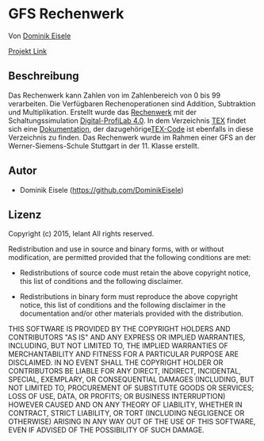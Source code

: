 # GFS Rechenwerk

Von [Dominik Eisele](https://github.com/DominikEisele)

[Projekt Link](https://github.com/DominikEisele/gfs_rechenwerk)

## Beschreibung
Das Rechenwerk kann Zahlen von im Zahlenbereich von 0 bis 99 verarbeiten. Die Verfügbaren Rechenoperationen sind Addition, Subtraktion und Multiplikation. Erstellt wurde das [Rechenwerk](https://github.com/DominikEisele/gfs_rechenwerk/blob/master/DigitalProfiLab/3/fertig.prj) mit der Schaltungssimulation [Digital-ProfiLab 4.0](http://www.abacom-online.de/html/digital-profilab.html). In dem Verzeichnis [TEX](https://github.com/DominikEisele/gfs_rechenwerk/tree/master/Tex) findet sich eine [Dokumentation](https://github.com/DominikEisele/gfs_rechenwerk/blob/master/Tex/GFS_digitales_Rechenwerk.pdf), der dazugehörige[TEX-Code](https://github.com/DominikEisele/gfs_rechenwerk/blob/master/Tex/GFS_digitales_Rechenwerk.tex) ist ebenfalls in diese Verzeichnis zu finden. Das Rechenwerk wurde im Rahmen einer GFS an der Werner-Siemens-Schule Stuttgart in der 11. Klasse erstellt. 

## Autor

* Dominik Eisele (https://github.com/DominikEisele)





## Lizenz

Copyright (c) 2015, lelant
All rights reserved.

Redistribution and use in source and binary forms, with or without
modification, are permitted provided that the following conditions are met:

* Redistributions of source code must retain the above copyright notice, this
  list of conditions and the following disclaimer.

* Redistributions in binary form must reproduce the above copyright notice,
  this list of conditions and the following disclaimer in the documentation
  and/or other materials provided with the distribution.

THIS SOFTWARE IS PROVIDED BY THE COPYRIGHT HOLDERS AND CONTRIBUTORS "AS IS"
AND ANY EXPRESS OR IMPLIED WARRANTIES, INCLUDING, BUT NOT LIMITED TO, THE
IMPLIED WARRANTIES OF MERCHANTABILITY AND FITNESS FOR A PARTICULAR PURPOSE ARE
DISCLAIMED. IN NO EVENT SHALL THE COPYRIGHT HOLDER OR CONTRIBUTORS BE LIABLE
FOR ANY DIRECT, INDIRECT, INCIDENTAL, SPECIAL, EXEMPLARY, OR CONSEQUENTIAL
DAMAGES (INCLUDING, BUT NOT LIMITED TO, PROCUREMENT OF SUBSTITUTE GOODS OR
SERVICES; LOSS OF USE, DATA, OR PROFITS; OR BUSINESS INTERRUPTION) HOWEVER
CAUSED AND ON ANY THEORY OF LIABILITY, WHETHER IN CONTRACT, STRICT LIABILITY,
OR TORT (INCLUDING NEGLIGENCE OR OTHERWISE) ARISING IN ANY WAY OUT OF THE USE
OF THIS SOFTWARE, EVEN IF ADVISED OF THE POSSIBILITY OF SUCH DAMAGE.
